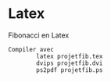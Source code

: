 # Latex
Fibonacci en Latex

	Compiler avec
			latex projetfib.tex
			dvips projetfib.dvi
			ps2pdf projetfib.ps
